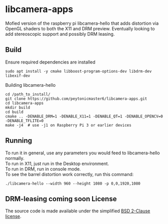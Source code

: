 # libcamera-apps
Mofied version of the raspberry pi libcamera-hello that adds distortion via OpenGL shaders to both the X11 and DRM preview. Eventually looking to add stereoscopic support and possibly DRM leasing.

Build
-----
Ensure required dependencies are installed 
```
sudo apt install -y cmake libboost-program-options-dev libdrm-dev libexif-dev
```
Building libcamera-hello
```
cd /path_to_install/
git clone https://github.com/peytonicmaster6/libcamera-apps.git
cd libcamera-apps
mkdir build
cd build
cmake .. -DENABLE_DRM=1 -DENABLE_X11=1 -DENABLE_QT=1 -DENABLE_OPENCV=0 -DENABLE_TFLITE=0
make -j4  # use -j1 on Raspberry Pi 3 or earlier devices
```
Running
-------
To run it in general, use any parameters you would feed to libcamera-hello normally. <br>
To run in X11, just run in the Desktop environment. <br>
To run in DRM, run in console mode. <br>
To see the barrel distortion work correctly, run this command:
```
./libcamera-hello --width 960 --height 1080 -p 0,0,1920,1080 
```


DRM-leasing coming soon
License
-------

The source code is made available under the simplified [BSD 2-Clause license](https://spdx.org/licenses/BSD-2-Clause.html).
